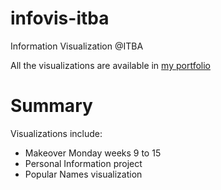 # infovis-itba
Information Visualization @ITBA

All the visualizations are available in [my portfolio](https://obalfour.github.io/infovis-itba/index.html)

# Summary

Visualizations include:

- Makeover Monday weeks 9 to 15
- Personal Information project
- Popular Names visualization